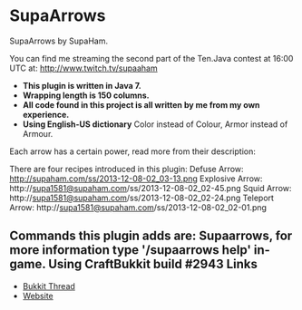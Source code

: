 SupaArrows
=======

SupaArrows by SupaHam.

You can find me streaming the second part of the Ten.Java contest at 
16:00 UTC at: http://www.twitch.tv/supaaham

* **This plugin is written in Java 7.**
* **Wrapping length is 150 columns.**
* **All code found in this project is all written by me from my own experience.**
* **Using English-US dictionary** Color instead of Colour, Armor instead of Armour.

Each arrow has a certain power, read more from their description:

There are four recipes introduced in this plugin:
Defuse Arrow: http://supaham.com/ss/2013-12-08-02_03-13.png
Explosive Arrow: http://supa1581@supaham.com/ss/2013-12-08-02_02-45.png
Squid Arrow: http://supa1581@supaham.com/ss/2013-12-08-02_02-24.png
Teleport Arrow: http://supa1581@supaham.com/ss/2013-12-08-02_02-01.png

Commands this plugin adds are:
Supaarrows, for more information type '/supaarrows help' in-game.
Using CraftBukkit build #2943
Links
-----

* [Bukkit Thread](http://forums.bukkit.org/threads/ten-java-plugin-contest-irc-esper-net-ten-java-points-4-644-http-tenjava-com-tenjava.190553/)
* [Website](http://tenjava.com/)